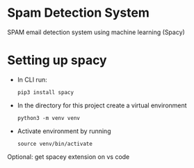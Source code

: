 # Spam Detection System
SPAM email detection system using machine learning (Spacy)

# Setting up spacy
- In CLI run:

  `pip3 install spacy`
- In the directory for this project create a virtual environment

    `python3 -m venv venv`
- Activate environment by running

  `source venv/bin/activate`
  
Optional: get spacey extension on vs code
